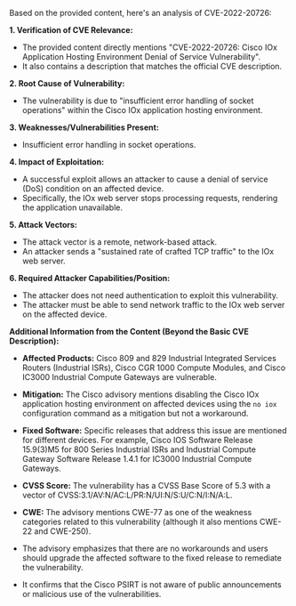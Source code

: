 Based on the provided content, here's an analysis of CVE-2022-20726:

**1. Verification of CVE Relevance:**

   - The provided content directly mentions "CVE-2022-20726: Cisco IOx Application Hosting Environment Denial of Service Vulnerability".
   - It also contains a description that matches the official CVE description.

**2. Root Cause of Vulnerability:**

   - The vulnerability is due to "insufficient error handling of socket operations" within the Cisco IOx application hosting environment.

**3. Weaknesses/Vulnerabilities Present:**

   - Insufficient error handling in socket operations.

**4. Impact of Exploitation:**

   - A successful exploit allows an attacker to cause a denial of service (DoS) condition on an affected device.
   - Specifically, the IOx web server stops processing requests, rendering the application unavailable.

**5. Attack Vectors:**

   - The attack vector is a remote, network-based attack.
   - An attacker sends a "sustained rate of crafted TCP traffic" to the IOx web server.

**6. Required Attacker Capabilities/Position:**

   - The attacker does not need authentication to exploit this vulnerability.
   - The attacker must be able to send network traffic to the IOx web server on the affected device.

**Additional Information from the Content (Beyond the Basic CVE Description):**
   - **Affected Products:**  Cisco 809 and 829 Industrial Integrated Services Routers (Industrial ISRs), Cisco CGR 1000 Compute Modules, and Cisco IC3000 Industrial Compute Gateways are vulnerable.
   - **Mitigation:** The Cisco advisory mentions disabling the Cisco IOx application hosting environment on affected devices using the `no iox` configuration command as a mitigation but not a workaround.
   - **Fixed Software:** Specific releases that address this issue are mentioned for different devices. For example, Cisco IOS Software Release 15.9(3)M5 for 800 Series Industrial ISRs and Industrial Compute Gateway Software Release 1.4.1 for IC3000 Industrial Compute Gateways.
   - **CVSS Score:** The vulnerability has a CVSS Base Score of 5.3 with a vector of CVSS:3.1/AV:N/AC:L/PR:N/UI:N/S:U/C:N/I:N/A:L.
   - **CWE:** The advisory mentions CWE-77 as one of the weakness categories related to this vulnerability (although it also mentions CWE-22 and CWE-250).

   - The advisory emphasizes that there are no workarounds and users should upgrade the affected software to the fixed release to remediate the vulnerability.
   - It confirms that the Cisco PSIRT is not aware of public announcements or malicious use of the vulnerabilities.